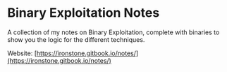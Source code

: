 # Binary Exploitation Notes

A collection of my notes on Binary Exploitation, complete with binaries to show you the logic for the different techniques.

Website: [https://ironstone.gitbook.io/notes/](https://ironstone.gitbook.io/notes/)

